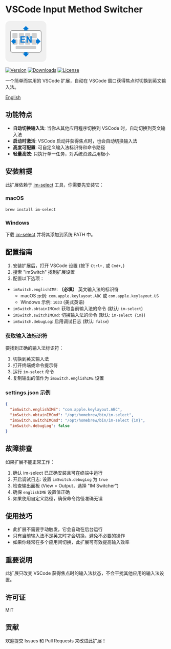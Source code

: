 # VSCode Input Method Switcher

<img src="./icon.png" alt="VSCode Input Method Switcher icon" width="128" height="128">

<p>   
<a href="https://marketplace.visualstudio.com/items?itemName=liyincode.im-switcher"><img src="https://img.shields.io/visual-studio-marketplace/v/liyincode.im-switcher?labelColor=18181B&color=1584FC" alt="Version"></a>  
<a href="https://marketplace.visualstudio.com/items?itemName=liyincode.im-switcher"><img src="https://img.shields.io/visual-studio-marketplace/i/liyincode.im-switcher?labelColor=18181B&color=1584FC" alt="Downloads"></a> 
  <a href="https://github.com/liyincode/im-switcher/blob/main/LICENSE"><img src="https://img.shields.io/github/license/liyincode/im-switcher?labelColor=18181B&color=1584FC" alt="License"></a> 
  </p>

一个简单而实用的 VSCode 扩展，自动在 VSCode 窗口获得焦点时切换到英文输入法。

[English](./README.md)

## 功能特点

- **自动切换输入法**: 当你从其他应用程序切换到 VSCode 时，自动切换到英文输入法
- **启动时激活**: VSCode 启动并获得焦点时，也会自动切换输入法
- **高度可配置**: 可自定义输入法标识符和命令路径
- **轻量高效**: 只执行单一任务，对系统资源占用极小

## 安装前提

此扩展依赖于 [im-select](https://github.com/daipeihust/im-select) 工具，你需要先安装它：

### macOS

```bash
brew install im-select
```

### Windows

下载 [im-select](https://github.com/daipeihust/im-select) 并将其添加到系统 PATH 中。

## 配置指南

1. 安装扩展后，打开 VSCode 设置 (按下 `Ctrl+,` 或 `Cmd+,`)
2. 搜索 "imSwitch" 找到扩展设置
3. 配置以下选项：

- `imSwitch.englishIME`: **（必填）** 英文输入法的标识符
  - macOS 示例: `com.apple.keylayout.ABC` 或 `com.apple.keylayout.US`
  - Windows 示例: `1033` (美式英语)
- `imSwitch.obtainIMCmd`: 获取当前输入法的命令 (默认: `im-select`)
- `imSwitch.switchIMCmd`: 切换输入法的命令 (默认: `im-select {im}`)
- `imSwitch.debugLog`: 启用调试日志 (默认: `false`)

### 获取输入法标识符

要找到正确的输入法标识符：

1. 切换到英文输入法
2. 打开终端或命令提示符
3. 运行 `im-select` 命令
4. 复制输出的值作为 `imSwitch.englishIME` 设置

### settings.json 示例

```json
{
  "imSwitch.englishIME": "com.apple.keylayout.ABC",
  "imSwitch.obtainIMCmd": "/opt/homebrew/bin/im-select",
  "imSwitch.switchIMCmd": "/opt/homebrew/bin/im-select {im}",
  "imSwitch.debugLog": false
}
```

## 故障排查

如果扩展不能正常工作：

1. 确认 im-select 已正确安装且可在终端中运行
2. 开启调试日志: 设置 `imSwitch.debugLog` 为 `true`
3. 检查输出面板 (View > Output，选择 "IM Switcher")
4. 确保 `englishIME` 设置值正确
5. 如果使用自定义路径，确保命令路径准确无误

## 使用技巧

- 此扩展不需要手动触发，它会自动在后台运行
- 只有当前输入法不是英文时才会切换，避免不必要的操作
- 如果你经常在多个应用间切换，此扩展可有效提高输入效率

## 重要说明

此扩展只改变 VSCode 获得焦点时的输入法状态，不会干扰其他应用的输入法设置。

## 许可证

MIT

## 贡献

欢迎提交 Issues 和 Pull Requests 来改进此扩展！
